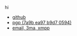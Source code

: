 <p>hi</p>
<ul>
    <li>
        <a href="https://github.com/casrass" target="_blank" rel="noreferrer noopener nofollow">github</a>
    </li>
    <li>
        <a href="pgp.txt" target="_blank" rel="noreferrer noopener nofollow">
            pgp (7a9b ea97 b9d7 0594)
        </a>
    </li>
    <li>
        <a href="contact.txt" target="_blank" rel="noreferrer noopener nofollow">email, 3ma, xmpp</a>
    </li>
</ul>
